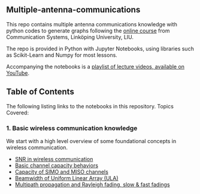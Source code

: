 ## Multiple-antenna-communications
This repo contains multiple antenna communications knowledge with python codes to generate graphs following the [online course](https://www.youtube.com/playlist?list=PLTv48TzNRhaKz0C-dCAwimXSypV_5UTxg) from Communication Systems, Linköping University, LIU.

The repo is provided in Python with Jupyter Notebooks, using libraries such as Scikit-Learn and Numpy for most lessons.

Accompanying the notebooks is a [playlist of lecture videos, available on YouTube]((https://www.youtube.com/playlist?list=PLTv48TzNRhaKz0C-dCAwimXSypV_5UTxg)). 
## Table of Contents
The following listing links to the notebooks in this repository. Topics Covered:
### 1. Basic wireless communication knowledge
We start with a high level overview of some foundational concepts in wireless communication.
- [SNR in wireless communication](00_SNR.ipynb)
- [Basic channel capacity behaviors](04_basic_channel_capacity_behaviors.ipynb)
- [Capacity of SIMO and MISO channels](05_capacity_of_P2P_SIMO_and_MISO_Channels.ipynb)
- [Beamwidth of Uniform Linear Array (ULA)](06_beamwidth_with_uniform_linear_arrays.ipynb)
- [Multipath propagation and Rayleigh fading, slow & fast fadings](07_fading.ipynb)


